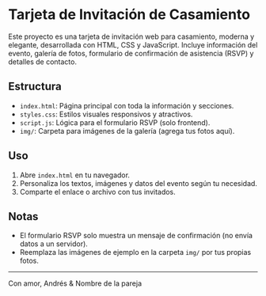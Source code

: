 # Tarjeta de Invitación de Casamiento

Este proyecto es una tarjeta de invitación web para casamiento, moderna y elegante, desarrollada con HTML, CSS y JavaScript. Incluye información del evento, galería de fotos, formulario de confirmación de asistencia (RSVP) y detalles de contacto.

## Estructura
- `index.html`: Página principal con toda la información y secciones.
- `styles.css`: Estilos visuales responsivos y atractivos.
- `script.js`: Lógica para el formulario RSVP (solo frontend).
- `img/`: Carpeta para imágenes de la galería (agrega tus fotos aquí).

## Uso
1. Abre `index.html` en tu navegador.
2. Personaliza los textos, imágenes y datos del evento según tu necesidad.
3. Comparte el enlace o archivo con tus invitados.

## Notas
- El formulario RSVP solo muestra un mensaje de confirmación (no envía datos a un servidor).
- Reemplaza las imágenes de ejemplo en la carpeta `img/` por tus propias fotos.

---

Con amor, Andrés & Nombre de la pareja
